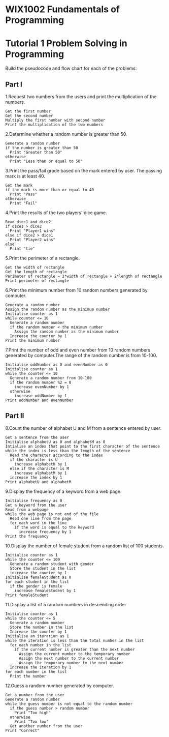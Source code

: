 # WIX1002  Fundamentals of Programming
# Tutorial 1 Problem Solving in Programming

Build the pseudocode and flow chart for each of the problems:

## Part I
1.Request two numbers from the users and print the multiplication of the numbers.
```
Get the first number
Get the second number
Multiply the first number with second number
Print the multiplication of the two numbers
```
2.Determine whether a random number is greater than 50.
```
Generate a random number
if the number is greater than 50
  Print "Greater than 50"
otherwise
  Print "Less than or equal to 50"
```
3.Print the pass/fail grade based on the mark entered by user. The passing mark is at least 40.
```
Get the mark
if the mark is more than or equal to 40
  Print "Pass"
otherwise
  Print "Fail"
```
4.Print the results of the two players' dice game.
```
Read dice1 and dice2
if dice1 > dice2
  Print "Player1 wins"
else if dice2 > dice1
  Print "Player2 wins"
else
  Print "tie"
```
5.Print the perimeter of a rectangle.
```
Get the width of rectangle
Get the length of rectangle 
Perimeter of rectangle = 2*width of rectangle + 2*length of rectangle
Print perimeter of rectangle
```
6.Print the minimum number from 10 random numbers generated by computer.
```
Generate a random number
Assign the random number as the minimum number
Initialise counter as 1 
while counter <= 10
  Generate a random number
  if the random number < the minimum number
    Assign the random number as the minimum number
  Increase the counter by 1
Print the minimum number
```
7.Print the number of odd and even number from 10 random numbers generated by computer.The range of the random number is from 10-100.
```
Initialise oddNumber as 0 and evenNumber as 0
Initialise counter as 1
while the counter <= 10
  Generate a random number from 10-100
  if the random number %2 = 0 
    increase evenNumber by 1
  otherwise
    increase oddNumber by 1
Print oddNumber and evenNumber
```

## Part II
8.Count the number of alphabet U and M from a sentence entered by user.
```
Get a sentence from the user
Initialise alphabetU as 0 and alphabetM as 0
Intialise an index that point to the first character of the sentence
while the index is less than the length of the sentence
  Read the character according to the index 
  if the character is U
    increase alphabetU by 1
  else if the character is M
    increase alphabetM by 1
  increase the index by 1
Print alphabetU and alphabetM
```
9.Display the frequency of a keyword from a web page.
```
Initialise frequency as 0
Get a keyword from the user
Read from a webpage
while the web page is not end of the file
  Read one line from the page 
  for each word in the line
    if the word is equal to the keyword
      increase frequency by 1
Print the frequency
```
10.Display the number of female student from a random list of 100 students.
```
Initialise counter as 1 
while the counter <= 100
  Generate a random student with gender
  Store the student in the list
  increase the counter by 1
Initialise femaleStudent as 0
for each student in the list
  if the gender is female
    increase femaleStudent by 1
Print femaleStudent
```
11.Display a list of 5 random numbers in descending order
```
Initialise counter as 1
while the counter <= 5
  Generate a random number
  Store the number in the list
  Increase the counter by 1
Initialise an iteration as 1 
while the iteration is less than the total number in the list
  for each number in the list
    if the current number is greater than the next number
      Assign the current number to the temporary number
      Assign the next number to the current number
      Assign the temporary number to the next number
  Increase the iteration by 1
for each number in the list
  Print the number
```
12.Guess a random number generated by computer.
```
Get a number from the user
Generate a random number
while the guess number is not equal to the random number
  if the guess number > random number
    Print "Too high"
  otherwise
    Print "Too low"
  Get another number from the user
Print "Correct"
```


